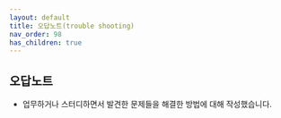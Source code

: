 ```yaml
---
layout: default
title: 오답노트(trouble shooting)
nav_order: 98
has_children: true
---
```


## 오답노트
* 업무하거나 스터디하면서 발견한 문제들을 해결한 방법에 대해 작성했습니다.